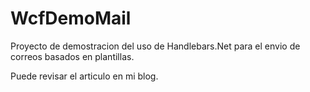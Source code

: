 # WcfDemoMail
Proyecto de demostracion del uso de Handlebars.Net para el envio de correos basados en plantillas.

Puede revisar el articulo en mi blog.
